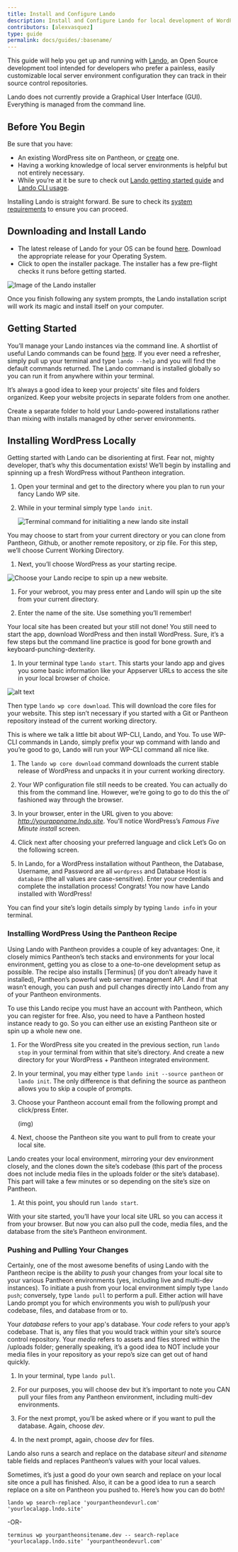 ```yaml
---
title: Install and Configure Lando
description: Install and Configure Lando for local development of WordPress sites.
contributors: [alexvasquez]
type: guide
permalink: docs/guides/:basename/
---
```


This guide will help you get up and running with [Lando](https://lando.dev/), an Open Source development tool intended for developers who prefer a painless, easily customizable local server environment configuration they can track in their source control repositories.

<Alert type="info" title="Note">

Lando does not currently provide a Graphical User Interface (GUI). Everything is managed from the command line.

</Alert>

## Before You Begin

Be sure that you have:

- An existing WordPress site on Pantheon, or [create](https://dashboard.pantheon.io/sites/create) one.
- Having a working knowledge of local server environments is helpful but not entirely necessary.
- While you’re at it be sure to check out [Lando getting started guide](https://docs.devwithlando.io/dev/started.html) and [Lando CLI usage](https://docs.lando.dev/basics/usage.html).

Installing Lando is straight forward. Be sure to check its [system requirements](https://docs.devwithlando.io/installation/system-requirements.html) to ensure you can proceed.

## Downloading and Install Lando

- The latest release of Lando for your OS can be found [here](https://github.com/lando/lando/releases). Download the appropriate release for your Operating System.
- Click to open the installer package. The installer has a few pre-flight checks it runs before getting started.

![Image of the Lando installer](../../images/guides/lando/lando-installer.png)

Once you finish following any system prompts, the Lando installation script will work its magic and install itself on your computer.

## Getting Started

You’ll manage your Lando instances via the command line. A shortlist of useful Lando commands can be found [here](https://docs.devwithlando.io/cli/usage.html). If you ever need a refresher, simply pull up your terminal and type `lando --help` and you will find the default commands returned. The Lando command is installed globally so you can run it from anywhere within your terminal.

<Alert type="info" title="Note">

It’s always a good idea to keep your projects’ site files and folders organized. Keep your website projects in separate folders from one another.

</Alert>

Create a separate folder to hold your Lando-powered installations rather than mixing with installs managed by other server environments.

## Installing WordPress Locally

Getting started with Lando can be disorienting at first. Fear not, mighty developer, that’s why this documentation exists! We’ll begin by installing and spinning up a fresh WordPress without Pantheon integration.

1. Open your terminal and get to the directory where you plan to run your fancy Lando WP site.
1. While in your terminal simply type `lando init`.

   ![Terminal command for initialiting a new lando site install](../../images/guides/lando/lando-init.png)

  You may choose to start from your current directory or you can clone from Pantheon, Github, or another remote repository, or zip file. For this step, we’ll choose Current Working Directory. 

1. Next, you’ll choose WordPress as your starting recipe.

  ![Choose your Lando recipe to spin up a new website.](../../images/guides/lando/lando-choose-recipe.png)

1. For your webroot, you may press enter and Lando will spin up the site from your current directory.

1. Enter the name of the site. Use something you’ll remember!

  Your local site has been created but your still not done! You still need to start the app, download WordPress and then install WordPress. Sure, it’s a few steps but the command line practice is good for bone growth and keyboard-punching-dexterity.

1. In your terminal type `lando start`. This starts your lando app and gives you some basic information like your Appserver URLs to access the site in your local browser of choice.

![alt text](../../images/guides/lando/lando-start.png)

Then type `lando wp core download`. This will download the core files for your website. This step isn’t necessary if you started with a Git or Pantheon repository instead of the current working directory.

  <Alert type="info" title="Note">

  This is where we talk a little bit about WP-CLI, Lando, and You. To use WP-CLI commands in Lando, simply prefix your wp command with lando and you’re good to go, Lando will run your WP-CLI command all nice like. 
  </Alert>

1. The `lando wp core download` command downloads the current stable release of WordPress and unpacks it in your current working directory.

1. Your WP configuration file still needs to be created. You can actually do this from the command line. However, we’re going to go to do this the ol’ fashioned way through the browser.

1. In your browser, enter in the URL given to you above: _http://yourappname.lndo.site_. You’ll notice WordPress’s _Famous Five Minute install_ screen.

1. Click next after choosing your preferred language and click Let’s Go on the following screen.

1. In Lando, for a WordPress installation without Pantheon, the Database, Username, and Password are all `wordpress` and Database Host is `database` (the all values are case-sensitive). Enter your credentials and complete the installation process! Congrats! You now have Lando installed with WordPress!

<Alert type="info" title="Note">

You can find your site’s login details simply by typing `lando info` in your terminal.

</Alert>

### Installing WordPress Using the Pantheon Recipe

Using Lando with Pantheon provides a couple of key advantages: One, it closely mimics Pantheon’s tech stacks and environments for your local environment, getting you as close to a one-to-one development setup as possible. The recipe also installs [Terminus] (if you don’t already have it installed), Pantheon’s powerful web server management API. And if that wasn’t enough, you can push and pull changes directly into Lando from any of your Pantheon environments.

To use this Lando recipe you must have an account with Pantheon, which you can register for free. Also, you need to have a Pantheon hosted instance ready to go. So you can either use an existing Pantheon site or spin up a whole new one.

1. For the WordPress site you created in the previous section, run `lando stop` in your terminal from within that site’s directory. And create a new directory for your WordPress + Pantheon integrated environment.

1. In your terminal, you may either type `lando init --source pantheon` or `lando init`. The only difference is that defining the source as pantheon allows you to skip a couple of prompts.

1. Choose your Pantheon account email from the following prompt and click/press Enter.

   \(img)

1. Next, choose the Pantheon site you want to pull from to create your local site.

  <Alert type="info" title="Note">

  Lando creates your local environment, mirroring your dev environment closely, and the clones down the site’s codebase (this part of the process does not include media files in the uploads folder or the site’s database). This part will take a few minutes or so depending on the site’s size on Pantheon.

  </Alert>

1. At this point, you should run `lando start`.

With your site started, you’ll have your local site URL so you can access it from your browser. But now you can also pull the code, media files, and the database from the site’s Pantheon environment.

### Pushing and Pulling Your Changes

Certainly, one of the most awesome benefits of using Lando with the Pantheon recipe is the ability to _push_ your changes from your local site to your various Pantheon environments (yes, including live and multi-dev instances).
To initiate a push from your local environment simply type `lando push`; conversely, type `lando pull` to perform a pull. Either action will have Lando prompt you for which environments you wish to pull/push your codebase, files, and database from or to.

<Alert type="info" title="Note">

Your _database_ refers to your app's database. Your _code_ refers to your app’s codebase. That is, any files that you would track within your site’s source control repository. Your _media_ refers to assets and files stored within the /uploads folder; generally speaking, it’s a good idea to NOT include your media files in your repository as your repo’s size can get out of hand quickly.

</Alert>

1. In your terminal, type `lando pull`.

1. For our purposes, you will choose dev but it’s important to note you CAN pull your files from any Pantheon environment, including multi-dev environments.

1. For the next prompt, you’ll be asked where or if you want to pull the database. Again, choose _dev_.

1. In the next prompt, again, choose _dev_ for files.

Lando also runs a search and replace on the database _siteurl_ and _sitename_ table fields and replaces Pantheon’s values with your local values.

  <Alert type="info" title="Note">

  Sometimes, it’s just a good do your own search and replace on your local site once a pull has finished. Also, it can be a good idea to run a search replace on a site on Pantheon you pushed to. Here’s how you can do both!

  `lando wp search-replace 'yourpantheondevurl.com' 'yourlocalapp.lndo.site'`

  -OR-

  `terminus wp yourpantheonsitename.dev -- search-replace 'yourlocalapp.lndo.site' ‘yourpantheondevurl.com'`

  </Alert>
